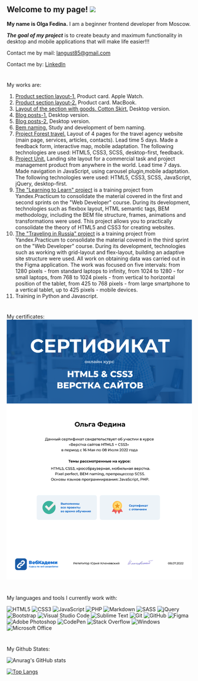 ## **Welcome to my page!** ![](https://komarev.com/ghpvc/?username=ov-fedina&color=brightgreen)
**My name is Olga Fedina.**
I am a beginner frontend developer from Moscow.

***The goal of my project*** is to create beauty and maximum functionality in desktop and mobile applications that will make life easier!!!

Contact me by mail: <langust85@gmail.com>

Contact me by: [LinkedIn](https://www.linkedin.com/in/ov-fedina)

#
My works are:
1. [Product section layout-1.](http://cl34438.tmweb.ru/apple-watch/index.html)
Product card. Apple Watch.
2. [Product section layout-2.](http://cl34438.tmweb.ru/macbook/index.html)
Product card. MacBook.
3. [Layout of the section with goods. Cotton Skirt.](http://cl34438.tmweb.ru/product-cards-desktop/index.html)
Desktop version.
4. [Blog posts-1.](http://cl34438.tmweb.ru/blog-posts-desktop/index.html)
Desktop version.
5. [Blog posts-2.](http://cl34438.tmweb.ru/blog-02-desktop/index.html)
Desktop version.
6. [Bem naming.](http://cl34438.tmweb.ru/bem/index.html)
Study and development of bem naming.
7. [Project Forest travel.](http://cl34438.tmweb.ru/forest-travel/main.html)
Layout of 4 pages for the travel agency website (main page, services, articles, contacts). Lead time 5 days. Made a feedback form, interactive map, mobile adaptation. The following technologies are used: HTML5, CSS3, SCSS, desktop-first, feedback.
8. [Project Unit.](http://cl34438.tmweb.ru/unit-project/index.html)
Landing site layout for a commercial task and project management product from anywhere in the world. Lead time 7 days. Made navigation in JavaScript, using carousel plugin,mobile adaptation. The following technologies were used: HTML5, CSS3, SCSS, JavaScript, jQuery, desktop-first.
9. [The "Learning to Learn" project](https://ov-fedina.github.io/how-to-learn/index.html)
is a training project from Yandex.Practicum to consolidate the material covered in the first and second sprints on the "Web Developer" course. During its development, technologies such as flexbox layout, HTML semantic tags, BEM methodology, including the BEM file structure, frames, animations and transformations were used. This project allows you to practically consolidate the theory of HTML5 and CSS3 for creating websites.
10. [The "Traveling in Russia" project](https://ov-fedina.github.io/russian-travel/index.html)
is a training project from Yandex.Practicum to consolidate the material covered in the third sprint on the "Web Developer" course. During its development, technologies such as working with grid-layout and flex-layout, building an adaptive site structure were used. All work on obtaining data was carried out in the Figma application.
The work was focused on five intervals: from 1280 pixels - from standard laptops to infinity, from 1024 to 1280 - for small laptops, from 768 to 1024 pixels - from vertical to horizontal position of the tablet, from 425 to 768 pixels - from large smartphone to a vertical tablet, up to 425 pixels - mobile devices.
11. Training in Python and Javascript.
#
My certificates:
![](/img/olga-fedina.png)


#
My languages and tools I currently work with:

![HTML5](https://img.shields.io/badge/html5-%23E34F26.svg?style=for-the-badge&logo=html5&logoColor=white)
![CSS3](https://img.shields.io/badge/css3-%231572B6.svg?style=for-the-badge&logo=css3&logoColor=white)
![JavaScript](https://img.shields.io/badge/javascript-%23323330.svg?style=for-the-badge&logo=javascript&logoColor=%23F7DF1E)
![PHP](https://img.shields.io/badge/php-%23777BB4.svg?style=for-the-badge&logo=php&logoColor=white)
![Markdown](https://img.shields.io/badge/markdown-%23000000.svg?style=for-the-badge&logo=markdown&logoColor=white)
![SASS](https://img.shields.io/badge/SASS-hotpink.svg?style=for-the-badge&logo=SASS&logoColor=white)
![jQuery](https://img.shields.io/badge/jquery-%230769AD.svg?style=for-the-badge&logo=jquery&logoColor=white)
![Bootstrap](https://img.shields.io/badge/bootstrap-%23563D7C.svg?style=for-the-badge&logo=bootstrap&logoColor=white)
![Visual Studio Code](https://img.shields.io/badge/Visual%20Studio%20Code-0078d7.svg?style=for-the-badge&logo=visual-studio-code&logoColor=white)
![Sublime Text](https://img.shields.io/badge/sublime_text-%23575757.svg?style=for-the-badge&logo=sublime-text&logoColor=important)
![Git](https://img.shields.io/badge/git-%23F05033.svg?style=for-the-badge&logo=git&logoColor=white)
![GitHub](https://img.shields.io/badge/github-%23121011.svg?style=for-the-badge&logo=github&logoColor=white)
![Figma](https://img.shields.io/badge/figma-%23F24E1E.svg?style=for-the-badge&logo=figma&logoColor=white)
![Adobe Photoshop](https://img.shields.io/badge/adobe%20photoshop-%2331A8FF.svg?style=for-the-badge&logo=adobe%20photoshop&logoColor=white)
![CodePen](https://img.shields.io/badge/Codepen-000000?style=for-the-badge&logo=codepen&logoColor=white)
![Stack Overflow](https://img.shields.io/badge/-Stackoverflow-FE7A16?style=for-the-badge&logo=stack-overflow&logoColor=white)
![Windows](https://img.shields.io/badge/Windows-0078D6?style=for-the-badge&logo=windows&logoColor=white)
![Microsoft Office](https://img.shields.io/badge/Microsoft_Office-D83B01?style=for-the-badge&logo=microsoft-office&logoColor=white)

#
My Github States:

![Anurag's GitHub stats](https://github-readme-stats.vercel.app/api?username=ov-fedina&show_icons=true&theme)

[![Top Langs](https://github-readme-stats.vercel.app/api/top-langs/?username=ov-fedina&layout=compact&theme)](https://github.com/ov-fedina/github-readme-stats)

